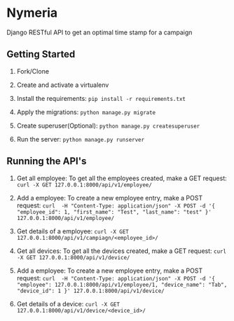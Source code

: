 # 	Nymeria
Django RESTful API to get an optimal time stamp for a campaign


## Getting Started

1. Fork/Clone

1. Create and activate a virtualenv

1. Install the requirements:
	`pip install -r requirements.txt`


1. Apply the migrations:
	`python manage.py migrate`

1. Create superuser(Optional):
	`python manage.py createsuperuser`

1. Run the server:
	`python manage.py runserver`

## Running the API's

1. Get all employee: To get all the employees created, make a GET request:
	`curl -X GET 127.0.0.1:8000/api/v1/employee/`

1. Add a employee: To create a new employee entry, make a POST request:
	`curl  -H "Content-Type: application/json" -X POST -d '{
            "employee_id": 1,
            "first_name": "Test",
            "last_name": "test"
        }' 127.0.0.1:8000/api/v1/employee/`

1. Get details of a employee:
	`curl -X GET 127.0.0.1:8000/api/v1/campiagn/<employee_id>/`


1. Get all devices: To get all the devices created, make a GET request:
	`curl -X GET 127.0.0.1:8000/api/v1/device/`

1. Add a employee: To create a new employee entry, make a POST request:
	`curl  -H "Content-Type: application/json" -X POST -d '{
            "employee": 127.0.0.1:8000/api/v1/employee/1,
            "device_name": "Tab",
            "device_id": 1
        }' 127.0.0.1:8000/api/v1/device/`

1. Get details of a device:
	`curl -X GET 127.0.0.1:8000/api/v1/device/<device_id>/`
